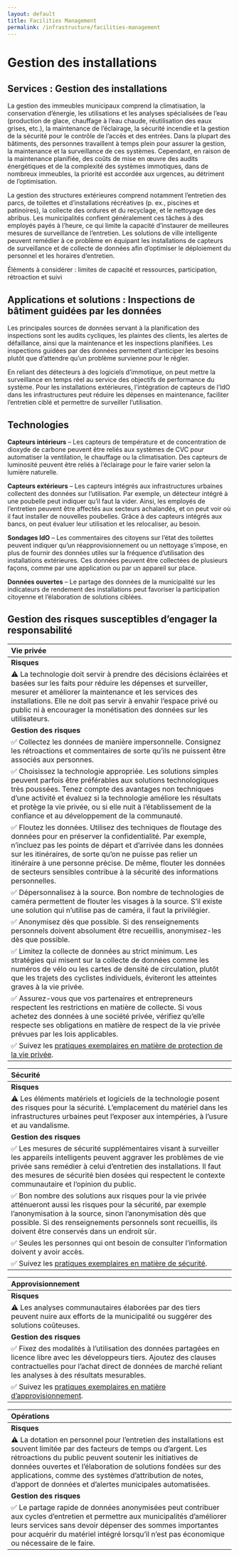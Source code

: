 ```yaml
---
layout: default
title: Facilities Management
permalink: /infrastructure/facilities-management
---
```


# Gestion des installations

## Services : Gestion des installations

La gestion des immeubles municipaux comprend la climatisation, la conservation d’énergie, les utilisations et les analyses spécialisées de l’eau \(production de glace, chauffage à l’eau chaude, réutilisation des eaux grises, etc.\), la maintenance de l’éclairage, la sécurité incendie et la gestion de la sécurité pour le contrôle de l’accès et des entrées. Dans la plupart des bâtiments, des personnes travaillent à temps plein pour assurer la gestion, la maintenance et la surveillance de ces systèmes. Cependant, en raison de la maintenance planifiée, des coûts de mise en œuvre des audits énergétiques et de la complexité des systèmes immotiques, dans de nombreux immeubles, la priorité est accordée aux urgences, au détriment de l’optimisation.

La gestion des structures extérieures comprend notamment l’entretien des parcs, de toilettes et d’installations récréatives \(p. ex., piscines et patinoires\), la collecte des ordures et du recyclage, et le nettoyage des abribus. Les municipalités confient généralement ces tâches à des employés payés à l’heure, ce qui limite la capacité d’instaurer de meilleures mesures de surveillance de l’entretien. Les solutions de ville intelligente peuvent remédier à ce problème en équipant les installations de capteurs de surveillance et de collecte de données afin d’optimiser le déploiement du personnel et les horaires d’entretien.

Éléments à considérer : limites de capacité et ressources, participation, rétroaction et suivi

## Applications et solutions : Inspections de bâtiment guidées par les données

Les principales sources de données servant à la planification des inspections sont les audits cycliques, les plaintes des clients, les alertes de défaillance, ainsi que la maintenance et les inspections planifiées. Les inspections guidées par des données permettent d’anticiper les besoins plutôt que d’attendre qu’un problème survienne pour le régler.

En reliant des détecteurs à des logiciels d’immotique, on peut mettre la surveillance en temps réel au service des objectifs de performance du système. Pour les installations extérieures, l’intégration de capteurs de l’IdO dans les infrastructures peut réduire les dépenses en maintenance, faciliter l’entretien ciblé et permettre de surveiller l’utilisation.

## Technologies

**Capteurs intérieurs** – Les capteurs de température et de concentration de dioxyde de carbone peuvent être reliés aux systèmes de CVC pour automatiser la ventilation, le chauffage ou la climatisation. Des capteurs de luminosité peuvent être reliés à l’éclairage pour le faire varier selon la lumière naturelle.

**Capteurs extérieurs** – Les capteurs intégrés aux infrastructures urbaines collectent des données sur l’utilisation. Par exemple, un détecteur intégré à une poubelle peut indiquer qu’il faut la vider. Ainsi, les employés de l’entretien peuvent être affectés aux secteurs achalandés, et on peut voir où il faut installer de nouvelles poubelles. Grâce à des capteurs intégrés aux bancs, on peut évaluer leur utilisation et les relocaliser, au besoin.

**Sondages IdO** – Les commentaires des citoyens sur l’état des toilettes peuvent indiquer qu’un réapprovisionnement ou un nettoyage s’impose, en plus de fournir des données utiles sur la fréquence d’utilisation des installations extérieures. Ces données peuvent être collectées de plusieurs façons, comme par une application ou par un appareil sur place.

**Données ouvertes** – Le partage des données de la municipalité sur les indicateurs de rendement des installations peut favoriser la participation citoyenne et l’élaboration de solutions ciblées.

## Gestion des risques susceptibles d’engager la responsabilité

| Vie privée |
| :--- |
| **Risques** |
| ⚠ La technologie doit servir à prendre des décisions éclairées et basées sur les faits pour réduire les dépenses et surveiller, mesurer et améliorer la maintenance et les services des installations. Elle ne doit pas servir à envahir l’espace privé ou public ni à encourager la monétisation des données sur les utilisateurs. |
| **Gestion des risques** |
| ✅ Collectez les données de manière impersonnelle. Consignez les rétroactions et commentaires de sorte qu’ils ne puissent être associés aux personnes. |
| ✅ Choisissez la technologie appropriée. Les solutions simples peuvent parfois être préférables aux solutions technologiques très poussées. Tenez compte des avantages non techniques d’une activité et évaluez si la technologie améliore les résultats et protège la vie privée, ou si elle nuit à l’établissement de la confiance et au développement de la communauté. |
| ✅ Floutez les données. Utilisez des techniques de floutage des données pour en préserver la confidentialité. Par exemple, n’incluez pas les points de départ et d’arrivée dans les données sur les itinéraires, de sorte qu’on ne puisse pas relier un itinéraire à une personne précise. De même, flouter les données de secteurs sensibles contribue à la sécurité des informations personnelles. |
| ✅ Dépersonnalisez à la source. Bon nombre de technologies de caméra permettent de flouter les visages à la source. S’il existe une solution qui n’utilise pas de caméra, il faut la privilégier. |
| ✅ Anonymisez dès que possible. Si des renseignements personnels doivent absolument être recueillis, anonymisez-les dès que possible. |
| ✅ Limitez la collecte de données au strict minimum. Les stratégies qui misent sur la collecte de données comme les numéros de vélo ou les cartes de densité de circulation, plutôt que les trajets des cyclistes individuels, éviteront les atteintes graves à la vie privée. |
| ✅ Assurez-vous que vos partenaires et entrepreneurs respectent les restrictions en matière de collecte. Si vous achetez des données à une société privée, vérifiez qu’elle respecte ses obligations en matière de respect de la vie privée prévues par les lois applicables. |
| ✅ Suivez les [pratiques exemplaires en matière de protection de la vie privée](https://cippic-ca.github.io/SmartCityToolkit/privacy.html). |

| Sécurité |
| :--- |
| **Risques** |
| ⚠ Les éléments matériels et logiciels de la technologie posent des risques pour la sécurité. L’emplacement du matériel dans les infrastructures urbaines peut l’exposer aux intempéries, à l’usure et au vandalisme. |
| **Gestion des risques** |
| ✅ Les mesures de sécurité supplémentaires visant à surveiller les appareils intelligents peuvent aggraver les problèmes de vie privée sans remédier à celui d’entretien des installations. Il faut des mesures de sécurité bien dosées qui respectent le contexte communautaire et l’opinion du public. |
| ✅ Bon nombre des solutions aux risques pour la vie privée atténueront aussi les risques pour la sécurité, par exemple l’anonymisation à la source, sinon l’anonymisation dès que possible. Si des renseignements personnels sont recueillis, ils doivent être conservés dans un endroit sûr. |
| ✅ Seules les personnes qui ont besoin de consulter l’information doivent y avoir accès. |
| ✅ Suivez les [pratiques exemplaires en matière de sécurité](https://cippic-ca.github.io/SmartCityToolkit/security.html). |

| Approvisionnement |
| :--- |
| **Risques** |
| ⚠ Les analyses communautaires élaborées par des tiers peuvent nuire aux efforts de la municipalité ou suggérer des solutions coûteuses. |
| **Gestion des risques** |
| ✅ Fixez des modalités à l’utilisation des données partagées en licence libre avec les développeurs tiers. Ajoutez des clauses contractuelles pour l’achat direct de données de marché reliant les analyses à des résultats mesurables. |
| ✅ Suivez les [pratiques exemplaires en matière d’approvisionnement](https://cippic-ca.github.io/SmartCityToolkit/procurement.html). |

| Opérations |
| :--- |
| **Risques** |
| ⚠ La dotation en personnel pour l’entretien des installations est souvent limitée par des facteurs de temps ou d’argent. Les rétroactions du public peuvent soutenir les initiatives de données ouvertes et l’élaboration de solutions fondées sur des applications, comme des systèmes d’attribution de notes, d’apport de données et d’alertes municipales automatisées. |
| **Gestion des risques** |
| ✅ Le partage rapide de données anonymisées peut contribuer aux cycles d’entretien et permettre aux municipalités d’améliorer leurs services sans devoir dépenser des sommes importantes pour acquérir du matériel intégré lorsqu’il n’est pas économique ou nécessaire de le faire. |

